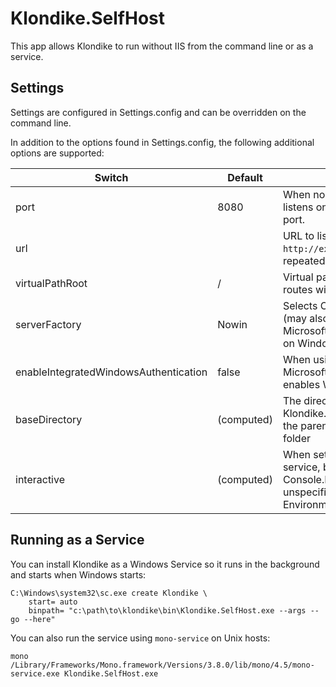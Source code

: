 # Klondike.SelfHost

This app allows Klondike to run without IIS from the command line or as a service.

## Settings

Settings are configured in Settings.config and can be overridden on the command line.

In addition to the options found in Settings.config, the following additional options are supported:

Switch                                | Default    | Description
------------------------------------- | ---------- | -----------
port                                  | 8080       | When no url(s) are specified, listens on all interface on this tcp port.
url                                   |            | URL to listen on, e.g. `http://example.com/` (may be repeated for multiple bindings).
virtualPathRoot                       | /          | Virtual path root to prefix all routes with.
serverFactory                         | Nowin      | Selects OWIN server factory (may also use Microsoft.Owin.Host.HttpListener on Windows).
enableIntegratedWindowsAuthentication | false      | When using Microsoft.Owin.Host.HttpListener, enables Windows authentication
baseDirectory                         | (computed) | The directory where Klondike.SelfHost.exe resides, or the parent of `bin` when in a bin folder
interactive                           | (computed) | When set to true, don't run as a service, block on Console.ReadLine. When unspecified, uses Environment.UserInteractive.

## Running as a Service

You can install Klondike as a Windows Service so it runs in the background and starts when Windows starts:

```
C:\Windows\system32\sc.exe create Klondike \
    start= auto
    binpath= "c:\path\to\klondike\bin\Klondike.SelfHost.exe --args --go --here"
```

You can also run the service using `mono-service` on Unix hosts:

```
mono /Library/Frameworks/Mono.framework/Versions/3.8.0/lib/mono/4.5/mono-service.exe Klondike.SelfHost.exe
```

